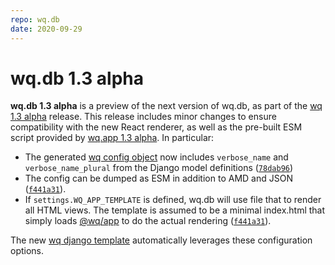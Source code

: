 ```yaml
---
repo: wq.db
date: 2020-09-29
---
```


# wq.db 1.3 alpha

**wq.db 1.3 alpha** is a preview of the next version of wq.db, as part of the [wq 1.3 alpha](./wq-1.3.0a1.md) release.     This release includes minor changes to ensure compatibility with the new React renderer, as well as the pre-built ESM script provided by [wq.app 1.3 alpha](./wq.app-1.3.0a1.md).  In particular:

 * The generated [wq config object](../config.md) now includes `verbose_name` and `verbose_name_plural` from the Django model definitions ([`78dab96`](https://github.com/wq/wq.db/commit/78dab96))
 * The config can be dumped as ESM in addition to AMD and JSON ([`f441a31`](https://github.com/wq/wq.db/commit/f441a31)).
 * If `settings.WQ_APP_TEMPLATE` is defined, wq.db will use file that to render all HTML views.  The template is assumed to be a minimal index.html that simply loads [@wq/app](../@wq/app.md) to do the actual rendering ([`f441a31`](https://github.com/wq/wq.db/commit/f441a31)).

The new [wq django template](./wq-django-template-1.3.0a1.md) automatically leverages these configuration options.
